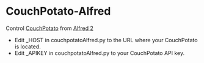 CouchPotato-Alfred
==================

Control [CouchPotato](https://couchpota.to/) from [Alfred 2](http://www.alfredapp.com/)

* Edit _HOST in couchpotatoAlfred.py to the URL where your CouchPotato is located. 
* Edit _APIKEY in couchpotatoAlfred.py to your CouchPotato API key.
